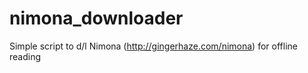 nimona_downloader
=================

Simple script to d/l Nimona (http://gingerhaze.com/nimona) for offline reading
